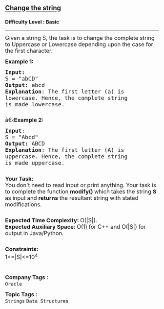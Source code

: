 <h2><a href="https://practice.geeksforgeeks.org/problems/change-the-string3541/1?page=2&category=Strings&difficulty=Basic&sortBy=submissions">Change the string</a></h2><h3>Difficulty Level : Basic</h3><hr><div class="problems_problem_content__Xm_eO"><p><span style="font-size:18px">Given a string S, the task is to change the complete string to Uppercase or Lowercase depending upon the case for the first character.</span></p>

<p><span style="font-size:18px"><strong>Example 1:</strong></span></p>

<pre><span style="font-size:18px"><strong>Input:</strong>
S = "abCD"
<strong>Output:</strong> abcd
<strong>Explanation</strong>: The first letter (a) is 
lowercase. Hence, the complete string
is made lowercase.
</span>
</pre>

<p><span style="font-size:18px">â€‹<strong>Example 2:</strong></span></p>

<pre><span style="font-size:18px"><strong>Input</strong>: 
S = "Abcd"
<strong>Output:</strong> ABCD
<strong>Explanation</strong>: The first letter (A) is
uppercase. Hence, the complete string
is made uppercase.</span></pre>

<p><br>
<span style="font-size:18px"><strong>Your Task:</strong><br>
You don't need to read input or print anything. Your task is to complete the function&nbsp;<strong>modify()&nbsp;</strong>which takes the string <strong>S</strong> as input and <strong>returns</strong> the resultant string with stated modifications.</span></p>

<p><br>
<span style="font-size:18px"><strong>Expected Time Complexity:&nbsp;</strong>O(|S|).<br>
<strong>Expected Auxiliary Space:&nbsp;</strong>O(1) for C++&nbsp;and O(|S|) for output in Java/Python.</span></p>

<p><br>
<span style="font-size:18px"><strong>Constraints:</strong><br>
1&lt;=|S|&lt;=10<sup>4</sup></span></p>

<p>&nbsp;</p>
</div><p><span style=font-size:18px><strong>Company Tags : </strong><br><code>Oracle</code>&nbsp;<br><p><span style=font-size:18px><strong>Topic Tags : </strong><br><code>Strings</code>&nbsp;<code>Data Structures</code>&nbsp;